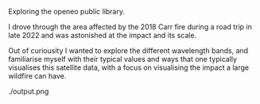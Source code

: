 Exploring the openeo public library.

I drove through the area affected by the 2018 Carr fire during a road trip in late 2022 and was astonished at the impact and its scale.

Out of curiousity I wanted to explore the different wavelength bands, and familiarise myself with their typical values and ways that one typically visualises this satellite data, with a focus on visualising the impact a large wildfire can have.

./output.png
